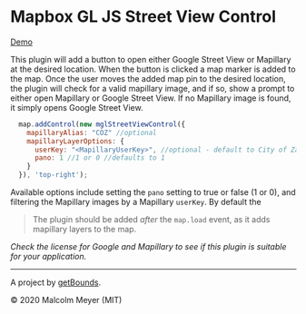 # Mapbox GL JS Street View Control

[Demo](https://reyemtm.github.io/mglStreetViewControl/demo.html#16.8/39.940531/-82.012707)

This plugin will add a button to open either Google Street View or Mapillary at the desired location. When the button is clicked a map marker is added to the map. Once the user moves the added map pin to the desired location, the plugin will check for a valid mapillary image, and if so, show a prompt to either open Mapillary or Google Street View. If no Mapillary image is found, it simply opens Google Street View.

```JavaScript
  map.addControl(new mglStreetViewControl({
    mapillaryAlias: "COZ" //optional
    mapillaryLayerOptions: {
      userKey: "<MapillaryUserKey>", //optional - default to City of Zanesville imagery, can be cleared by setting to false or only setting the pano setting
      pano: 1 //1 or 0 //defaults to 1
    }
  }), 'top-right');
```

Available options include setting the ``pano`` setting to true or false (1 or 0), and filtering the Mapillary images by a Mapillary ``userKey``. By default the 

> The plugin should be added *after* the `map.load` event, as it adds mapillary layers to the map.

*Check the license for Google and Mapillary to see if this plugin is suitable for your application.*

---

A project by [getBounds](https://www.getBounds.com).

&copy; 2020 Malcolm Meyer (MIT)
